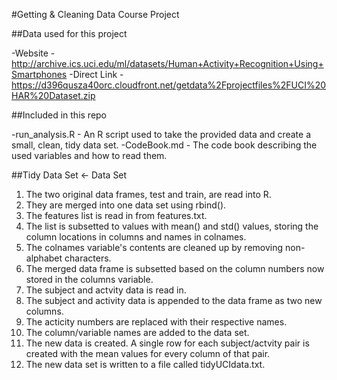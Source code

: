 #Getting & Cleaning Data Course Project

##Data used for this project

-Website - http://archive.ics.uci.edu/ml/datasets/Human+Activity+Recognition+Using+Smartphones
-Direct Link - https://d396qusza40orc.cloudfront.net/getdata%2Fprojectfiles%2FUCI%20HAR%20Dataset.zip

##Included in this repo

-run_analysis.R - An R script used to take the provided data and create a small, clean, tidy data set.
-CodeBook.md - The code book describing the used variables and how to read them.

##Tidy Data Set <- Data Set

1. The two original data frames, test and train, are read into R.
2. They are merged into one data set using rbind().
3. The features list is read in from features.txt.
4. The list is subsetted to values with mean() and std() values, storing the column locations in columns and names in colnames.
5. The colnames variable's contents are cleaned up by removing non-alphabet characters.
6. The merged data frame is subsetted based on the column numbers now stored in the columns variable.
7. The subject and actvity data is read in.
8. The subject and activity data is appended to the data frame as two new columns.
9. The acticity numbers are replaced with their respective names.
10. The column/variable names are added to the data set.
11. The new data is created. A single row for each subject/actvity pair is created with the mean values for every column of that pair.
12. The new data set is written to a file called tidyUCIdata.txt.
